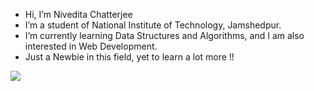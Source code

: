 - Hi, I’m Nivedita Chatterjee
- I’m a student of National Institute of Technology, Jamshedpur.
- I’m currently learning Data Structures and Algorithms, and I am also interested in Web Development. 
- Just a Newbie in this field, yet to learn a lot more !!
<img src="https://github-readme-stats.vercel.app/api?username=Nivedita021&&show_icons=true&title_color=ffffff&icon_color=bb2acf&text_color=daf7dc&bg_color=151515">

<!---
Nivedita021/Nivedita021 is a ✨ special ✨ repository because its `README.md` (this file) appears on your GitHub profile.
You can click the Preview link to take a look at your changes.
--->

